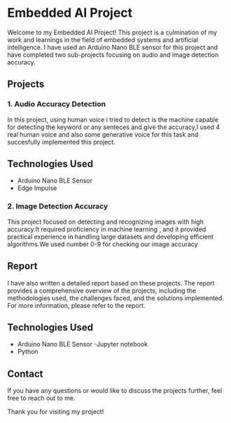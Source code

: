 # Embedded AI Project

Welcome to my Embedded AI Project! This project is a culmination of my work and learnings in the field of embedded systems and artificial intelligence. I have used an Arduino Nano BLE sensor for this project and have completed two sub-projects focusing on audio and image detection accuracy.

## Projects

### 1. Audio Accuracy Detection

In this project, using human voice i tried to detect is the machine capable for detecting the keyword or any senteces and give the accuracy,I used 4 real human voice and also some generative voice for this task and succesfully implemented this project.

## Technologies Used

- Arduino Nano BLE Sensor
- Edge Impulse

### 2. Image Detection Accuracy

This project focused on detecting and recognizing images with high accuracy.It required proficiency in machine learning , and it provided practical experience in handling large datasets and developing efficient algorithms.We used number 0-9 for checking our image accuracy

## Report

I have also written a detailed report based on these projects. The report provides a comprehensive overview of the projects, including the methodologies used, the challenges faced, and the solutions implemented. For more information, please refer to the report.

## Technologies Used

- Arduino Nano BLE Sensor
-Jupyter notebook
- Python  
  

## Contact

If you have any questions or would like to discuss the projects further, feel free to reach out to me.

Thank you for visiting my project!
